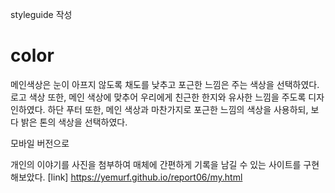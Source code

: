 styleguide 작성
# color
메인색상은 눈이 아프지 않도록 채도를 낮추고 포근한 느낌은 주는 색상을 선택하였다.
로고 색상 또한, 메인 색상에 맞추어 우리에게 친근한 한지와 유사한 느낌을 주도록 디자인하였다. 
하단 푸터 또한, 메인 색상과 마찬가지로 포근한 느낌의 색상을 사용하되, 보다 밝은 톤의 색상을 선택하였다.

모바일 버전으로 

개인의 이야기를 사진을 첨부하여 매체에 간편하게 기록을 남길 수 있는 사이트를 구현해보았다.
[link] https://yemurf.github.io/report06/my.html
